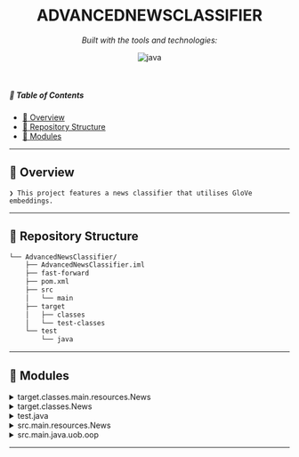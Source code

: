 <p align="center">
    <h1 align="center">ADVANCEDNEWSCLASSIFIER</h1>
</p>

<p align="center">
		<em>Built with the tools and technologies:</em>
</p>
<p align="center">
	<img src="https://img.shields.io/badge/java-%23ED8B00.svg?style=flat&logo=openjdk&logoColor=white" alt="java">
</p>

<br>

##### 🔗 Table of Contents

- [📍 Overview](#-overview)
- [📂 Repository Structure](#-repository-structure)
- [🧩 Modules](#-modules)

---

## 📍 Overview

<code>❯ This project features a news classifier that utilises GloVe embeddings.</code>

---

## 📂 Repository Structure

```sh
└── AdvancedNewsClassifier/
    ├── AdvancedNewsClassifier.iml
    ├── fast-forward
    ├── pom.xml
    ├── src
    │   └── main
    ├── target
    │   ├── classes
    │   └── test-classes
    └── test
        └── java
```

---

## 🧩 Modules

<details closed><summary>target.classes.main.resources.News</summary>

| File | Summary |
| --- | --- |
| [02.htm](https://github.com/src6/AdvancedNewsClassifier/blob/main/target/classes/main/resources/News/02.htm) | <code>❯ REPLACE-ME</code> |
| [10.htm](https://github.com/src6/AdvancedNewsClassifier/blob/main/target/classes/main/resources/News/10.htm) | <code>❯ REPLACE-ME</code> |
| [03.htm](https://github.com/src6/AdvancedNewsClassifier/blob/main/target/classes/main/resources/News/03.htm) | <code>❯ REPLACE-ME</code> |
| [30.htm](https://github.com/src6/AdvancedNewsClassifier/blob/main/target/classes/main/resources/News/30.htm) | <code>❯ REPLACE-ME</code> |
| [22.htm](https://github.com/src6/AdvancedNewsClassifier/blob/main/target/classes/main/resources/News/22.htm) | <code>❯ REPLACE-ME</code> |
| [17.htm](https://github.com/src6/AdvancedNewsClassifier/blob/main/target/classes/main/resources/News/17.htm) | <code>❯ REPLACE-ME</code> |
| [16.htm](https://github.com/src6/AdvancedNewsClassifier/blob/main/target/classes/main/resources/News/16.htm) | <code>❯ REPLACE-ME</code> |
| [19.htm](https://github.com/src6/AdvancedNewsClassifier/blob/main/target/classes/main/resources/News/19.htm) | <code>❯ REPLACE-ME</code> |
| [29.htm](https://github.com/src6/AdvancedNewsClassifier/blob/main/target/classes/main/resources/News/29.htm) | <code>❯ REPLACE-ME</code> |
| [23.htm](https://github.com/src6/AdvancedNewsClassifier/blob/main/target/classes/main/resources/News/23.htm) | <code>❯ REPLACE-ME</code> |
| [05.htm](https://github.com/src6/AdvancedNewsClassifier/blob/main/target/classes/main/resources/News/05.htm) | <code>❯ REPLACE-ME</code> |
| [18.htm](https://github.com/src6/AdvancedNewsClassifier/blob/main/target/classes/main/resources/News/18.htm) | <code>❯ REPLACE-ME</code> |
| [01.htm](https://github.com/src6/AdvancedNewsClassifier/blob/main/target/classes/main/resources/News/01.htm) | <code>❯ REPLACE-ME</code> |
| [24.htm](https://github.com/src6/AdvancedNewsClassifier/blob/main/target/classes/main/resources/News/24.htm) | <code>❯ REPLACE-ME</code> |
| [14.htm](https://github.com/src6/AdvancedNewsClassifier/blob/main/target/classes/main/resources/News/14.htm) | <code>❯ REPLACE-ME</code> |
| [08.htm](https://github.com/src6/AdvancedNewsClassifier/blob/main/target/classes/main/resources/News/08.htm) | <code>❯ REPLACE-ME</code> |
| [11.htm](https://github.com/src6/AdvancedNewsClassifier/blob/main/target/classes/main/resources/News/11.htm) | <code>❯ REPLACE-ME</code> |
| [06.htm](https://github.com/src6/AdvancedNewsClassifier/blob/main/target/classes/main/resources/News/06.htm) | <code>❯ REPLACE-ME</code> |
| [20.htm](https://github.com/src6/AdvancedNewsClassifier/blob/main/target/classes/main/resources/News/20.htm) | <code>❯ REPLACE-ME</code> |
| [32.htm](https://github.com/src6/AdvancedNewsClassifier/blob/main/target/classes/main/resources/News/32.htm) | <code>❯ REPLACE-ME</code> |
| [25.htm](https://github.com/src6/AdvancedNewsClassifier/blob/main/target/classes/main/resources/News/25.htm) | <code>❯ REPLACE-ME</code> |
| [13.htm](https://github.com/src6/AdvancedNewsClassifier/blob/main/target/classes/main/resources/News/13.htm) | <code>❯ REPLACE-ME</code> |
| [15.htm](https://github.com/src6/AdvancedNewsClassifier/blob/main/target/classes/main/resources/News/15.htm) | <code>❯ REPLACE-ME</code> |
| [04.htm](https://github.com/src6/AdvancedNewsClassifier/blob/main/target/classes/main/resources/News/04.htm) | <code>❯ REPLACE-ME</code> |
| [27.htm](https://github.com/src6/AdvancedNewsClassifier/blob/main/target/classes/main/resources/News/27.htm) | <code>❯ REPLACE-ME</code> |
| [07.htm](https://github.com/src6/AdvancedNewsClassifier/blob/main/target/classes/main/resources/News/07.htm) | <code>❯ REPLACE-ME</code> |
| [09.htm](https://github.com/src6/AdvancedNewsClassifier/blob/main/target/classes/main/resources/News/09.htm) | <code>❯ REPLACE-ME</code> |
| [31.htm](https://github.com/src6/AdvancedNewsClassifier/blob/main/target/classes/main/resources/News/31.htm) | <code>❯ REPLACE-ME</code> |
| [12.htm](https://github.com/src6/AdvancedNewsClassifier/blob/main/target/classes/main/resources/News/12.htm) | <code>❯ REPLACE-ME</code> |
| [26.htm](https://github.com/src6/AdvancedNewsClassifier/blob/main/target/classes/main/resources/News/26.htm) | <code>❯ REPLACE-ME</code> |
| [28.htm](https://github.com/src6/AdvancedNewsClassifier/blob/main/target/classes/main/resources/News/28.htm) | <code>❯ REPLACE-ME</code> |
| [21.htm](https://github.com/src6/AdvancedNewsClassifier/blob/main/target/classes/main/resources/News/21.htm) | <code>❯ REPLACE-ME</code> |

</details>

<details closed><summary>target.classes.News</summary>

| File | Summary |
| --- | --- |
| [02.htm](https://github.com/src6/AdvancedNewsClassifier/blob/main/target/classes/News/02.htm) | <code>❯ REPLACE-ME</code> |
| [10.htm](https://github.com/src6/AdvancedNewsClassifier/blob/main/target/classes/News/10.htm) | <code>❯ REPLACE-ME</code> |
| [03.htm](https://github.com/src6/AdvancedNewsClassifier/blob/main/target/classes/News/03.htm) | <code>❯ REPLACE-ME</code> |
| [30.htm](https://github.com/src6/AdvancedNewsClassifier/blob/main/target/classes/News/30.htm) | <code>❯ REPLACE-ME</code> |
| [22.htm](https://github.com/src6/AdvancedNewsClassifier/blob/main/target/classes/News/22.htm) | <code>❯ REPLACE-ME</code> |
| [17.htm](https://github.com/src6/AdvancedNewsClassifier/blob/main/target/classes/News/17.htm) | <code>❯ REPLACE-ME</code> |
| [16.htm](https://github.com/src6/AdvancedNewsClassifier/blob/main/target/classes/News/16.htm) | <code>❯ REPLACE-ME</code> |
| [19.htm](https://github.com/src6/AdvancedNewsClassifier/blob/main/target/classes/News/19.htm) | <code>❯ REPLACE-ME</code> |
| [29.htm](https://github.com/src6/AdvancedNewsClassifier/blob/main/target/classes/News/29.htm) | <code>❯ REPLACE-ME</code> |
| [23.htm](https://github.com/src6/AdvancedNewsClassifier/blob/main/target/classes/News/23.htm) | <code>❯ REPLACE-ME</code> |
| [05.htm](https://github.com/src6/AdvancedNewsClassifier/blob/main/target/classes/News/05.htm) | <code>❯ REPLACE-ME</code> |
| [18.htm](https://github.com/src6/AdvancedNewsClassifier/blob/main/target/classes/News/18.htm) | <code>❯ REPLACE-ME</code> |
| [01.htm](https://github.com/src6/AdvancedNewsClassifier/blob/main/target/classes/News/01.htm) | <code>❯ REPLACE-ME</code> |
| [24.htm](https://github.com/src6/AdvancedNewsClassifier/blob/main/target/classes/News/24.htm) | <code>❯ REPLACE-ME</code> |
| [14.htm](https://github.com/src6/AdvancedNewsClassifier/blob/main/target/classes/News/14.htm) | <code>❯ REPLACE-ME</code> |
| [08.htm](https://github.com/src6/AdvancedNewsClassifier/blob/main/target/classes/News/08.htm) | <code>❯ REPLACE-ME</code> |
| [11.htm](https://github.com/src6/AdvancedNewsClassifier/blob/main/target/classes/News/11.htm) | <code>❯ REPLACE-ME</code> |
| [06.htm](https://github.com/src6/AdvancedNewsClassifier/blob/main/target/classes/News/06.htm) | <code>❯ REPLACE-ME</code> |
| [20.htm](https://github.com/src6/AdvancedNewsClassifier/blob/main/target/classes/News/20.htm) | <code>❯ REPLACE-ME</code> |
| [32.htm](https://github.com/src6/AdvancedNewsClassifier/blob/main/target/classes/News/32.htm) | <code>❯ REPLACE-ME</code> |
| [25.htm](https://github.com/src6/AdvancedNewsClassifier/blob/main/target/classes/News/25.htm) | <code>❯ REPLACE-ME</code> |
| [13.htm](https://github.com/src6/AdvancedNewsClassifier/blob/main/target/classes/News/13.htm) | <code>❯ REPLACE-ME</code> |
| [15.htm](https://github.com/src6/AdvancedNewsClassifier/blob/main/target/classes/News/15.htm) | <code>❯ REPLACE-ME</code> |
| [04.htm](https://github.com/src6/AdvancedNewsClassifier/blob/main/target/classes/News/04.htm) | <code>❯ REPLACE-ME</code> |
| [27.htm](https://github.com/src6/AdvancedNewsClassifier/blob/main/target/classes/News/27.htm) | <code>❯ REPLACE-ME</code> |
| [07.htm](https://github.com/src6/AdvancedNewsClassifier/blob/main/target/classes/News/07.htm) | <code>❯ REPLACE-ME</code> |
| [09.htm](https://github.com/src6/AdvancedNewsClassifier/blob/main/target/classes/News/09.htm) | <code>❯ REPLACE-ME</code> |
| [31.htm](https://github.com/src6/AdvancedNewsClassifier/blob/main/target/classes/News/31.htm) | <code>❯ REPLACE-ME</code> |
| [12.htm](https://github.com/src6/AdvancedNewsClassifier/blob/main/target/classes/News/12.htm) | <code>❯ REPLACE-ME</code> |
| [26.htm](https://github.com/src6/AdvancedNewsClassifier/blob/main/target/classes/News/26.htm) | <code>❯ REPLACE-ME</code> |
| [28.htm](https://github.com/src6/AdvancedNewsClassifier/blob/main/target/classes/News/28.htm) | <code>❯ REPLACE-ME</code> |
| [21.htm](https://github.com/src6/AdvancedNewsClassifier/blob/main/target/classes/News/21.htm) | <code>❯ REPLACE-ME</code> |

</details>

<details closed><summary>test.java</summary>

| File | Summary |
| --- | --- |
| [ArticlesEmbeddingTest.java](https://github.com/src6/AdvancedNewsClassifier/blob/main/test/java/ArticlesEmbeddingTest.java) | <code>❯ REPLACE-ME</code> |
| [GloveTest.java](https://github.com/src6/AdvancedNewsClassifier/blob/main/test/java/GloveTest.java) | <code>❯ REPLACE-ME</code> |
| [AdvancedNewsClassifierTest.java](https://github.com/src6/AdvancedNewsClassifier/blob/main/test/java/AdvancedNewsClassifierTest.java) | <code>❯ REPLACE-ME</code> |
| [NewsArticlesTest.java](https://github.com/src6/AdvancedNewsClassifier/blob/main/test/java/NewsArticlesTest.java) | <code>❯ REPLACE-ME</code> |
| [HtmlParserTest.java](https://github.com/src6/AdvancedNewsClassifier/blob/main/test/java/HtmlParserTest.java) | <code>❯ REPLACE-ME</code> |
| [ToolkitTest.java](https://github.com/src6/AdvancedNewsClassifier/blob/main/test/java/ToolkitTest.java) | <code>❯ REPLACE-ME</code> |

</details>

<details closed><summary>src.main.resources.News</summary>

| File | Summary |
| --- | --- |
| [02.htm](https://github.com/src6/AdvancedNewsClassifier/blob/main/src/main/resources/News/02.htm) | <code>❯ REPLACE-ME</code> |
| [10.htm](https://github.com/src6/AdvancedNewsClassifier/blob/main/src/main/resources/News/10.htm) | <code>❯ REPLACE-ME</code> |
| [03.htm](https://github.com/src6/AdvancedNewsClassifier/blob/main/src/main/resources/News/03.htm) | <code>❯ REPLACE-ME</code> |
| [30.htm](https://github.com/src6/AdvancedNewsClassifier/blob/main/src/main/resources/News/30.htm) | <code>❯ REPLACE-ME</code> |
| [22.htm](https://github.com/src6/AdvancedNewsClassifier/blob/main/src/main/resources/News/22.htm) | <code>❯ REPLACE-ME</code> |
| [17.htm](https://github.com/src6/AdvancedNewsClassifier/blob/main/src/main/resources/News/17.htm) | <code>❯ REPLACE-ME</code> |
| [16.htm](https://github.com/src6/AdvancedNewsClassifier/blob/main/src/main/resources/News/16.htm) | <code>❯ REPLACE-ME</code> |
| [19.htm](https://github.com/src6/AdvancedNewsClassifier/blob/main/src/main/resources/News/19.htm) | <code>❯ REPLACE-ME</code> |
| [29.htm](https://github.com/src6/AdvancedNewsClassifier/blob/main/src/main/resources/News/29.htm) | <code>❯ REPLACE-ME</code> |
| [23.htm](https://github.com/src6/AdvancedNewsClassifier/blob/main/src/main/resources/News/23.htm) | <code>❯ REPLACE-ME</code> |
| [05.htm](https://github.com/src6/AdvancedNewsClassifier/blob/main/src/main/resources/News/05.htm) | <code>❯ REPLACE-ME</code> |
| [18.htm](https://github.com/src6/AdvancedNewsClassifier/blob/main/src/main/resources/News/18.htm) | <code>❯ REPLACE-ME</code> |
| [01.htm](https://github.com/src6/AdvancedNewsClassifier/blob/main/src/main/resources/News/01.htm) | <code>❯ REPLACE-ME</code> |
| [24.htm](https://github.com/src6/AdvancedNewsClassifier/blob/main/src/main/resources/News/24.htm) | <code>❯ REPLACE-ME</code> |
| [14.htm](https://github.com/src6/AdvancedNewsClassifier/blob/main/src/main/resources/News/14.htm) | <code>❯ REPLACE-ME</code> |
| [08.htm](https://github.com/src6/AdvancedNewsClassifier/blob/main/src/main/resources/News/08.htm) | <code>❯ REPLACE-ME</code> |
| [11.htm](https://github.com/src6/AdvancedNewsClassifier/blob/main/src/main/resources/News/11.htm) | <code>❯ REPLACE-ME</code> |
| [06.htm](https://github.com/src6/AdvancedNewsClassifier/blob/main/src/main/resources/News/06.htm) | <code>❯ REPLACE-ME</code> |
| [20.htm](https://github.com/src6/AdvancedNewsClassifier/blob/main/src/main/resources/News/20.htm) | <code>❯ REPLACE-ME</code> |
| [32.htm](https://github.com/src6/AdvancedNewsClassifier/blob/main/src/main/resources/News/32.htm) | <code>❯ REPLACE-ME</code> |
| [25.htm](https://github.com/src6/AdvancedNewsClassifier/blob/main/src/main/resources/News/25.htm) | <code>❯ REPLACE-ME</code> |
| [13.htm](https://github.com/src6/AdvancedNewsClassifier/blob/main/src/main/resources/News/13.htm) | <code>❯ REPLACE-ME</code> |
| [15.htm](https://github.com/src6/AdvancedNewsClassifier/blob/main/src/main/resources/News/15.htm) | <code>❯ REPLACE-ME</code> |
| [04.htm](https://github.com/src6/AdvancedNewsClassifier/blob/main/src/main/resources/News/04.htm) | <code>❯ REPLACE-ME</code> |
| [27.htm](https://github.com/src6/AdvancedNewsClassifier/blob/main/src/main/resources/News/27.htm) | <code>❯ REPLACE-ME</code> |
| [07.htm](https://github.com/src6/AdvancedNewsClassifier/blob/main/src/main/resources/News/07.htm) | <code>❯ REPLACE-ME</code> |
| [09.htm](https://github.com/src6/AdvancedNewsClassifier/blob/main/src/main/resources/News/09.htm) | <code>❯ REPLACE-ME</code> |
| [31.htm](https://github.com/src6/AdvancedNewsClassifier/blob/main/src/main/resources/News/31.htm) | <code>❯ REPLACE-ME</code> |
| [12.htm](https://github.com/src6/AdvancedNewsClassifier/blob/main/src/main/resources/News/12.htm) | <code>❯ REPLACE-ME</code> |
| [26.htm](https://github.com/src6/AdvancedNewsClassifier/blob/main/src/main/resources/News/26.htm) | <code>❯ REPLACE-ME</code> |
| [28.htm](https://github.com/src6/AdvancedNewsClassifier/blob/main/src/main/resources/News/28.htm) | <code>❯ REPLACE-ME</code> |
| [21.htm](https://github.com/src6/AdvancedNewsClassifier/blob/main/src/main/resources/News/21.htm) | <code>❯ REPLACE-ME</code> |

</details>

<details closed><summary>src.main.java.uob.oop</summary>

| File | Summary |
| --- | --- |
| [Toolkit.java](https://github.com/src6/AdvancedNewsClassifier/blob/main/src/main/java/uob/oop/Toolkit.java) | <code>❯ REPLACE-ME</code> |
| [NewsArticles.java](https://github.com/src6/AdvancedNewsClassifier/blob/main/src/main/java/uob/oop/NewsArticles.java) | <code>❯ REPLACE-ME</code> |
| [InvalidTextException.java](https://github.com/src6/AdvancedNewsClassifier/blob/main/src/main/java/uob/oop/InvalidTextException.java) | <code>❯ REPLACE-ME</code> |
| [AdvancedNewsClassifier.java](https://github.com/src6/AdvancedNewsClassifier/blob/main/src/main/java/uob/oop/AdvancedNewsClassifier.java) | <code>❯ REPLACE-ME</code> |
| [ArticlesEmbedding.java](https://github.com/src6/AdvancedNewsClassifier/blob/main/src/main/java/uob/oop/ArticlesEmbedding.java) | <code>❯ REPLACE-ME</code> |
| [Glove.java](https://github.com/src6/AdvancedNewsClassifier/blob/main/src/main/java/uob/oop/Glove.java) | <code>❯ REPLACE-ME</code> |
| [HtmlParser.java](https://github.com/src6/AdvancedNewsClassifier/blob/main/src/main/java/uob/oop/HtmlParser.java) | <code>❯ REPLACE-ME</code> |
| [InvalidSizeException.java](https://github.com/src6/AdvancedNewsClassifier/blob/main/src/main/java/uob/oop/InvalidSizeException.java) | <code>❯ REPLACE-ME</code> |
| [Vector.java](https://github.com/src6/AdvancedNewsClassifier/blob/main/src/main/java/uob/oop/Vector.java) | <code>❯ REPLACE-ME</code> |

</details>

---

